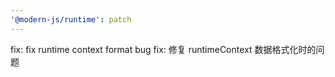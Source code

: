 ```yaml
---
'@modern-js/runtime': patch
---
```


fix: fix runtime context format bug
fix: 修复 runtimeContext 数据格式化时的问题
